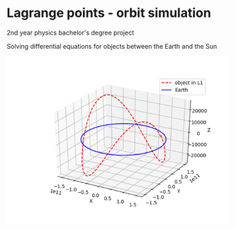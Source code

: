 # Lagrange points - orbit simulation

2nd year physics bachelor's degree project

Solving differential equations for objects between the Earth and the Sun

![](figure.png)